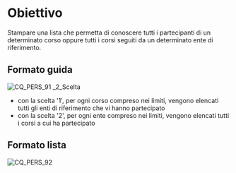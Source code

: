 # Obiettivo
Stampare una lista che permetta di conoscere tutti i partecipanti di un determinato corso oppure tutti i corsi seguiti da un determinato ente di riferimento.
## Formato guida
![CQ_PERS_91](http://localhost:3000/immagini/MBDOC_OGG-P_CQSP20/CQ_PERS_91.png)
_2_Scelta
 * con la scelta '1', per ogni corso compreso nei limiti, vengono elencati tutti gli enti di riferimento che vi hanno partecipato
 * con la scelta '2', per ogni ente compreso nei limiti,  vengono elencati tutti i corsi a cui ha partecipato

## Formato lista
![CQ_PERS_92](http://localhost:3000/immagini/MBDOC_OGG-P_CQSP20/CQ_PERS_92.png)